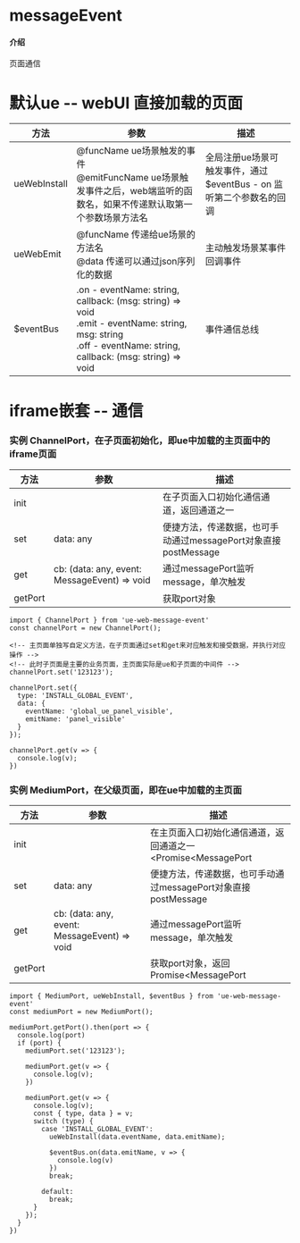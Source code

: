 # messageEvent

#### 介绍
页面通信


# 默认ue -- webUI 直接加载的页面
| 方法  | 参数  | 描述  |
| ----------- | ----------- |----------- |
| ueWebInstall | @funcName ue场景触发的事件 <br/> @emitFuncName ue场景触发事件之后，web端监听的函数名，如果不传递默认取第一个参数场景方法名 | 全局注册ue场景可触发事件，通过$eventBus - on 监听第二个参数名的回调 |
| ueWebEmit | @funcName 传递给ue场景的方法名 <br/> @data 传递可以通过json序列化的数据 | 主动触发场景某事件回调事件 |
|$eventBus|.on - eventName: string, callback: (msg: string) => void <br/> .emit - eventName: string, msg: string <br/> .off - eventName: string, callback: (msg: string) => void | 事件通信总线 |


# iframe嵌套 -- 通信
### 实例 ChannelPort，在子页面初始化，即ue中加载的主页面中的iframe页面
| 方法  | 参数  | 描述  |
| ----------- | ----------- |----------- |
| init | | 在子页面入口初始化通信通道，返回通道之一 |
| set | data: any | 便捷方法，传递数据，也可手动通过messagePort对象直接postMessage |
| get | cb: (data: any, event: MessageEvent) => void | 通过messagePort监听message，单次触发|
| getPort |  | 获取port对象|

```
import { ChannelPort } from 'ue-web-message-event'
const channelPort = new ChannelPort();

<!-- 主页面单独写自定义方法，在子页面通过set和get来对应触发和接受数据，并执行对应操作 -->
<!-- 此时子页面是主要的业务页面，主页面实际是ue和子页面的中间件 -->
channelPort.set('123123');

channelPort.set({
  type: 'INSTALL_GLOBAL_EVENT',
  data: {
    eventName: 'global_ue_panel_visible',
    emitName: 'panel_visible'
  }
});

channelPort.get(v => {
  console.log(v);
})
```


### 实例 MediumPort，在父级页面，即在ue中加载的主页面
| 方法  | 参数  | 描述  |
| ----------- | ----------- |----------- |
| init | | 在主页面入口初始化通信通道，返回通道之一<Promise<MessagePort | null>> |
| set | data: any | 便捷方法，传递数据，也可手动通过messagePort对象直接postMessage |
| get | cb: (data: any, event: MessageEvent) => void | 通过messagePort监听message，单次触发|
| getPort |  | 获取port对象，返回Promise<MessagePort | null> |

```
import { MediumPort, ueWebInstall, $eventBus } from 'ue-web-message-event'
const mediumPort = new MediumPort();

mediumPort.getPort().then(port => {
  console.log(port)
  if (port) {
    mediumPort.set('123123');

    mediumPort.get(v => {
      console.log(v);
    })

    mediumPort.get(v => {
      console.log(v);
      const { type, data } = v;
      switch (type) {
        case 'INSTALL_GLOBAL_EVENT':
          ueWebInstall(data.eventName, data.emitName);

          $eventBus.on(data.emitName, v => {
            console.log(v)
          })
          break;

        default:
          break;
      }
    });
  }
})
```
